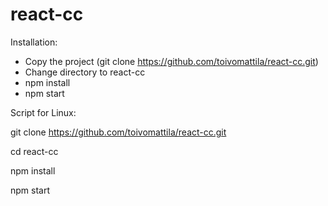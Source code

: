 # react-cc
Installation:
  * Copy the project (git clone https://github.com/toivomattila/react-cc.git)
  * Change directory to react-cc
  * npm install
  * npm start

Script for Linux:

git clone https://github.com/toivomattila/react-cc.git

cd react-cc

npm install

npm start
